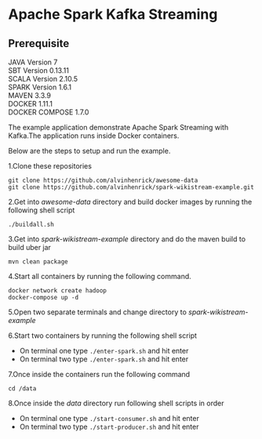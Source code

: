 # Apache Spark Kafka Streaming

## Prerequisite
JAVA Version 7  
SBT Version 0.13.11  
SCALA Version 2.10.5  
SPARK Version 1.6.1  
MAVEN 3.3.9  
DOCKER 1.11.1  
DOCKER COMPOSE 1.7.0  
 
The example application demonstrate Apache Spark Streaming with Kafka.The application runs inside Docker containers.

Below are the steps to setup and run the example.

1.Clone these repositories

```
git clone https://github.com/alvinhenrick/awesome-data
git clone https://github.com/alvinhenrick/spark-wikistream-example.git
```

2.Get into _awesome-data_ directory and build docker images by running the following shell script

`./buildall.sh`

3.Get into _spark-wikistream-example_ directory and do the maven build to build uber jar

`mvn clean package`

4.Start all containers by running the following command.

```
docker network create hadoop
docker-compose up -d
```

5.Open two separate terminals and change directory to _spark-wikistream-example_ 

6.Start two containers by running the following shell script

*  On terminal one type `./enter-spark.sh` and hit enter
*  On terminal two type `./enter-spark.sh` and hit enter

7.Once inside the containers run the following command 
 
 `cd /data`
 
8.Once inside the _data_ directory run following shell scripts in order
 
*  On terminal one type `./start-consumer.sh` and hit enter
*  On terminal two type `./start-producer.sh` and hit enter
    

